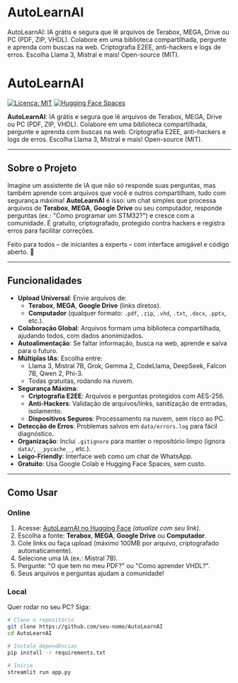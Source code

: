 # AutoLearnAI
AutoLearnAI: IA grátis e segura que lê arquivos de Terabox, MEGA, Drive ou PC (PDF, ZIP, VHDL). Colabore em uma biblioteca compartilhada, pergunte e aprenda com buscas na web. Criptografia E2EE, anti-hackers e logs de erros. Escolha Llama 3, Mistral e mais! Open-source (MIT).
# AutoLearnAI

[![Licença: MIT](https://img.shields.io/badge/License-MIT-yellow.svg)](https://opensource.org/licenses/MIT)
[![Hugging Face Spaces](https://img.shields.io/badge/Hugging%20Face-Spaces-blue)](https://huggingface.co/spaces/seu-nome/autolearnai)

**AutoLearnAI**: IA grátis e segura que lê arquivos de Terabox, MEGA, Drive ou PC (PDF, ZIP, VHDL). Colabore em uma biblioteca compartilhada, pergunte e aprenda com buscas na web. Criptografia E2EE, anti-hackers e logs de erros. Escolha Llama 3, Mistral e mais! Open-source (MIT).

---

## Sobre o Projeto

Imagine um assistente de IA que não só responde suas perguntas, mas também aprende com arquivos que você e outros compartilham, tudo com segurança máxima! **AutoLearnAI** é isso: um chat simples que processa arquivos de **Terabox**, **MEGA**, **Google Drive** ou seu computador, responde perguntas (ex.: "Como programar um STM32?") e cresce com a comunidade. É gratuito, criptografado, protegido contra hackers e registra erros para facilitar correções.

Feito para todos – de iniciantes a experts – com interface amigável e código aberto. 🚀

---

## Funcionalidades

- **Upload Universal**: Envie arquivos de:
  - **Terabox**, **MEGA**, **Google Drive** (links diretos).
  - **Computador** (qualquer formato: `.pdf`, `.zip`, `.vhd`, `.txt`, `.docx`, `.pptx`, etc.).
- **Colaboração Global**: Arquivos formam uma biblioteca compartilhada, ajudando todos, com dados anonimizados.
- **Autoalimentação**: Se faltar informação, busca na web, aprende e salva para o futuro.
- **Múltiplas IAs**: Escolha entre:
  - Llama 3, Mistral 7B, Grok, Gemma 2, CodeLlama, DeepSeek, Falcon 7B, Qwen 2, Phi-3.
  - Todas gratuitas, rodando na nuvem.
- **Segurança Máxima**:
  - **Criptografia E2EE**: Arquivos e perguntas protegidos com AES-256.
  - **Anti-Hackers**: Validação de arquivos/links, sanitização de entradas, isolamento.
  - **Dispositivos Seguros**: Processamento na nuvem, sem risco ao PC.
- **Detecção de Erros**: Problemas salvos em `data/errors.log` para fácil diagnóstico.
- **Organização**: Inclui `.gitignore` para manter o repositório limpo (ignora `data/`, `__pycache__`, etc.).
- **Leigo-Friendly**: Interface web como um chat de WhatsApp.
- **Gratuito**: Usa Google Colab e Hugging Face Spaces, sem custo.

---

## Como Usar

### Online
1. Acesse: [AutoLearnAI no Hugging Face](https://huggingface.co/spaces/seu-nome/autolearnai) *(atualize com seu link)*.
2. Escolha a fonte: **Terabox**, **MEGA**, **Google Drive** ou **Computador**.
3. Cole links ou faça upload (máximo 100MB por arquivo, criptografado automaticamente).
4. Selecione uma IA (ex.: Mistral 7B).
5. Pergunte: "O que tem no meu PDF?" ou "Como aprender VHDL?".
6. Seus arquivos e perguntas ajudam a comunidade!

### Local
Quer rodar no seu PC? Siga:

```bash
# Clone o repositório
git clone https://github.com/seu-nome/AutoLearnAI
cd AutoLearnAI

# Instale dependências
pip install -r requirements.txt

# Inicie
streamlit run app.py
